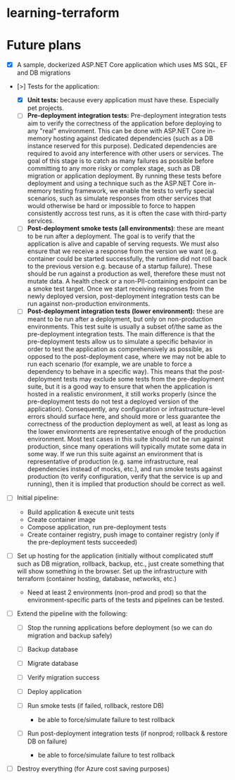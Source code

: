 # learning-terraform

# Future plans

* [x] A sample, dockerized ASP.NET Core application which uses MS SQL, EF and DB migrations
* [>] Tests for the application:

  * [x] __Unit tests:__ because every application must have these. Especially pet projects.
  * [ ] __Pre-deployment integration tests:__ Pre-deployment integration tests aim to verify the correctness of the application before deploying to any "real" environment. This can be done with ASP.NET Core in-memory hosting against dedicated dependencies (such as a DB instance reserved for this purpose). Dedicated dependencies are required to avoid any interference with other users or services. The goal of this stage is to catch as many failures as possible before committing to any more risky or complex stage, such as DB migration or application deployment. By running these tests before deployment and using a technique such as the ASP.NET Core in-memory testing framework, we enable the tests to verfiy special scenarios, such as simulate responses from other services that would otherwise be hard or impossible to force to happen consistently accross test runs, as it is often the case with third-party services.
  * [ ] __Post-deployment smoke tests (all environments)__: these are meant to be run after a deployment. The goal is to verify that the application is alive and capable of serving requests. We must also ensure that we receive a response from the version we want (e.g. container could be started successfully, the runtime did not roll back to the previous version e.g. because of a startup failure). These should be run against a production as well, therefore these must not mutate data. A health check or a non-PII-containing endpoint can be a smoke test target. Once we start receiving responses from the newly deployed version, post-deployment integration tests can be run against non-production environments.
  * [ ] __Post-deployment integration tests (lower environment):__ these are meant to be run after a deployment, but only on non-production environments. This test suite is usually a subset of/the same as the pre-deployment integration tests. The main difference is that the pre-deployment tests allow us to simulate a specific behavior in order to test the application as comprehensively as possible, as opposed to the post-deployment case, where we may not be able to run each scenario (for example, we are unable to force a dependency to behave in a specific way). This means that the post-deployment tests may exclude some tests from the pre-deployment suite, but it is a good way to ensure that when the application is hosted in a realistic environment, it still works properly (since the pre-deployment tests do not test a deployed version of the application). Consequently, any configuration or infrastructure-level errors should surface here, and should more or less guarantee the correctness of the production deployment as well, at least as long as the lower environments are representative enough of the production environment. Most test cases in this suite should not be run against production, since many operations will typically mutate some data in some way. If we run this suite against an environment that is representative of production (e.g. same infrastructure, real dependencies instead of mocks, etc.), and run smoke tests against production (to verify configuration, verify that the service is up and running), then it is implied that production should be correct as well.

* [ ] Initial pipeline:
  
  * Build application & execute unit tests
  * Create container image
  * Compose application, run pre-deployment tests
  * Create container registry, push image to container registry (only if the pre-deployment tests succeeded)

* [ ] Set up hosting for the application (initially without complicated stuff such as DB migration, rollback, backup, etc., just create something that will show something in the browser. Set up the infrastructure with terraform (container hosting, database, networks, etc.)

  * Need at least 2 environments (non-prod and prod) so that the environment-specific parts of the tests and pipelines can be tested.

* [ ] Extend the pipeline with the following:

  * [ ] Stop the running applications before deployment (so we can do migration and backup safely)
  * [ ] Backup database
  * [ ] Migrate database
  * [ ] Verify migration success
  * [ ] Deploy application
  * [ ] Run smoke tests (if failed, rollback, restore DB)

    * be able to force/simulate failure to test rollback

  * [ ] Run post-deployment integration tests (if nonprod; rollback & restore DB on failure)

    * be able to force/simulate failure to test rollback

* [ ] Destroy everything (for Azure cost saving purposes)

